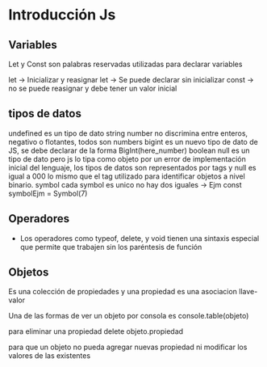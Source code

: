 # Introducción Js

## Variables

Let y Const son palabras reservadas utilizadas para declarar variables

let -> Inicializar y reasignar
let -> Se puede declarar sin inicializar
const -> no se puede reasignar y debe tener un valor inicial

## tipos de datos

undefined es un tipo de dato
string
number no discrimina entre enteros, negativo o flotantes, todos son numbers
bigint es un nuevo tipo de dato de JS, se debe declarar de la forma BigInt(here_number)
boolean
null es un tipo de dato pero js lo tipa como objeto por un error de implementación inicial del lenguaje, los tipos de datos son representados por tags y null es igual a 000 lo mismo que el tag utilizado para identificar objetos a nivel binario.
symbol cada symbol es unico no hay dos iguales -> Ejm const symbolEjm = Symbol(7)

## Operadores

- Los operadores como typeof, delete, y void tienen una sintaxis especial que permite que trabajen sin los paréntesis de función

## Objetos

Es una colección de propiedades y una propiedad es una asociacion llave-valor

Una de las formas de ver un objeto por consola es console.table(objeto)

para eliminar una propiedad delete objeto.propiedad

para que un objeto no pueda agregar nuevas propiedad ni modificar los valores de las existentes

